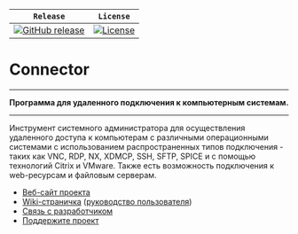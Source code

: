 | **`Release`** | **`License`** |
|-------------------|---------------|
|[![GitHub release](https://img.shields.io/badge/Release-v1.8.8-blue.svg)](http://get.myconnector.ru) | [![License](https://img.shields.io/badge/License-GPLv2-blue.svg)](http://git.myconnector.ru/blob/master/LICENSE) |
# Connector
_ _ _ _ _ _ _ _ _ _ _ _ _ _ _ _ _ _ _ _ _ _ _ _ _ _ _ _ _ _ _ _ _ _ _ _ 
**Программа для удаленного подключения к компьютерным системам.**
_ _ _ _ _ _ _ _ _ _ _ _ _ _ _ _ _ _ _ _ _ _ _ _ _ _ _ _ _ _ _ _ _ _ _ _ 
Инструмент системного администратора для осуществления удаленного доступа к компьютерам с различными операционными системами с использованием распространенных типов подключения - таких как VNC, RDP, NX, XDMCP, SSH, SFTP, SPICE и с помощью технологий Citrix и VMware. Также есть возможность подключения к web-ресурсам и файловым серверам.

* [Веб-сайт проекта](http://myconnector.ru)
* [Wiki-страничка](http://wiki.myconnector.ru) ([руководство пользователя](http://myconnector.ru/wiki/Connector_wiki.pdf))
* [Связь с разработчиком](mailto:ek@myconnector.ru)
* [Поддержите проект](http://myconnector.ru/donate)
